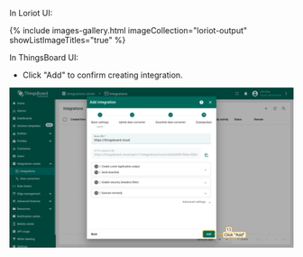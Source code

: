 
In Loriot UI:

{% include images-gallery.html imageCollection="loriot-output" showListImageTitles="true" %}

In ThingsBoard UI: 
- Click "Add" to confirm creating integration.

![image](/images/user-guide/integrations/loriot/loriot-add-integration-4-1-pe.png)